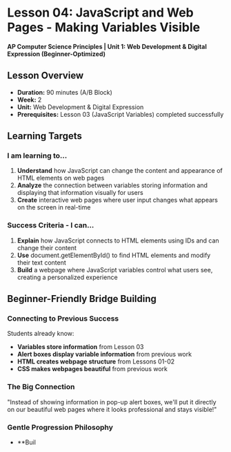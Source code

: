 # Lesson 04: JavaScript and Web Pages - Making Variables Visible
**AP Computer Science Principles | Unit 1: Web Development & Digital Expression (Beginner-Optimized)**

## Lesson Overview
- **Duration:** 90 minutes (A/B Block)
- **Week:** 2
- **Unit:** Web Development & Digital Expression
- **Prerequisites:** Lesson 03 (JavaScript Variables) completed successfully

## Learning Targets

### I am learning to...
1. **Understand** how JavaScript can change the content and appearance of HTML elements on web pages
2. **Analyze** the connection between variables storing information and displaying that information visually for users
3. **Create** interactive web pages where user input changes what appears on the screen in real-time

### Success Criteria - I can...
1. **Explain** how JavaScript connects to HTML elements using IDs and can change their content
2. **Use** document.getElementById() to find HTML elements and modify their text content
3. **Build** a webpage where JavaScript variables control what users see, creating a personalized experience

## Beginner-Friendly Bridge Building

### **Connecting to Previous Success**
Students already know:
- **Variables store information** from Lesson 03
- **Alert boxes display variable information** from previous work
- **HTML creates webpage structure** from Lessons 01-02
- **CSS makes webpages beautiful** from previous work

### **The Big Connection**
"Instead of showing information in pop-up alert boxes, we'll put it directly on our beautiful web pages where it looks professional and stays visible!"

### **Gentle Progression Philosophy**
- **Buil